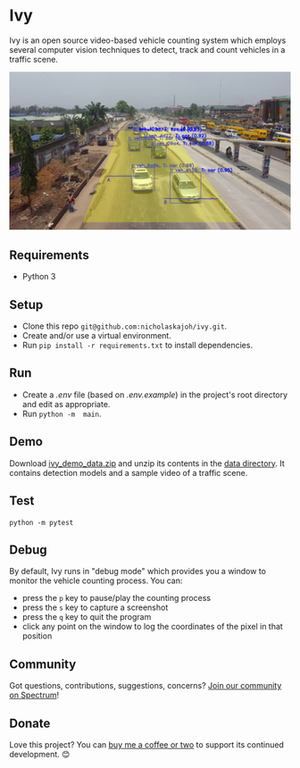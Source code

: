 # Ivy
Ivy is an open source video-based vehicle counting system which employs several computer vision techniques to detect, track and count vehicles in a traffic scene.

![](vehicle_counting.jpg)

## Requirements
- Python 3

## Setup
- Clone this repo `git@github.com:nicholaskajoh/ivy.git`.
- Create and/or use a virtual environment.
- Run `pip install -r requirements.txt` to install dependencies.

## Run
- Create a _.env_ file (based on _.env.example_) in the project's root directory and edit as appropriate.
- Run `python -m  main`.

## Demo
Download [ivy_demo_data.zip](https://drive.google.com/open?id=1JtEhWlfk1CiUEFsrTQHQa0VkTi3IKbze) and unzip its contents in the [data directory](/data). It contains detection models and a sample video of a traffic scene.

## Test
```
python -m pytest
```

## Debug
By default, Ivy runs in "debug mode" which provides you a window to monitor the vehicle counting process. You can:
- press the `p` key to pause/play the counting process
- press the `s` key to capture a screenshot
- press the `q` key to quit the program
- click any point on the window to log the coordinates of the pixel in that position

## Community
Got questions, contributions, suggestions, concerns? [Join our community on Spectrum](https://spectrum.chat/ivy)!

## Donate
Love this project? You can [buy me a coffee or two](http://buymeacoff.ee/nicholaskajoh) to support its continued development. 😊